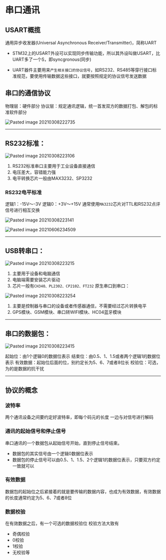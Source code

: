 # 串口通讯
## USART概揽
通用异步收发器(Universal Asynchronous Receiver/Transmitter)，简称UART
+ STM32上的USART外设可以实现同步传输功能，所以其外设叫做USART，比UART多了一个S，即syncgronous(同步)

+ UART器件主要用来`产生相关接口的协议信号`，如RS232、RS485等穿行接口标准规范，要使用传输数据这些接口，就要按照规定的协议信号发送数据

## 串口的通信协议
物理层：硬件部分
协议层：规定通讯逻辑，统一首发双方的数据打包、解包的标准软件部分
   
![Pasted image 20210308222735](../../../pictures/Pasted%20image%2020210308222735.png)
****
## RS232标准：
![Pasted image 20210308223106](../../../pictures/Pasted%20image%2020210308223106.png)

1.  RS232标准串口主要用于工业设备直接通信
2.  电压差大，容错能力强
3.  电平转换芯片一般由MAX3232、SP3232
### RS232电平标准
逻辑1：-15V～-3V
逻辑0：+3V～+15V
通常使用`MA3232`芯片对TTL和RS232点评信号进行相互交换

![Pasted image 20210308223141](../../../pictures/Pasted%20image%2020210308223141.png)

![Pasted image 20210606234509](../../../pictures/Pasted%20image%2020210606234509.png)
****
## USB转串口：
![Pasted image 20210308223215](../../../pictures/Pasted%20image%2020210308223215.png)

1.  主要用于设备和电脑通信
2.  电脑端需要安装芯片驱动
3.  芯片一般有`CH340、PL2302、CP2102、FT232`
原生串口到串口：

![Pasted image 20210308223254](../../../pictures/Pasted%20image%2020210308223254.png)

1.  主要是控制器与串口的设备或者传感器通信，不需要经过芯片转换电平
2.  GPS模块、GSM模块、串口转WIFI模块、HC04蓝牙模块

****
## 串口的数据包：
![Pasted image 20210308223415](../../../pictures/Pasted%20image%2020210308223415.png)

起始位：由1个逻辑0的数据位表示
结束位：由0.5、1、1.5或者两个逻辑1的数据位表示
有效数据：起始位后面的位，别约定长为5、6、7或者8位长
校验位：可选，为的是数据的抗干扰
****
## 协议的概念
### 波特率
两个通讯设备之间要约定好波特率，即每个码元的长度
一边与对信号进行解码
### 通讯的起始信号和停止信号
串口通讯的一个数据包从起始信号开始，直到停止信号结束。
+ 数据包的其实信号由一个逻辑0数据位表示
+ 数据包的停止信号可以由0.5、1、1.5、2个逻辑1的数据位表示，只要双方约定一致就可以
### 有效数据
数据包的起始位之后紧接着的就是要传输的数据内容，也成为有效数据，有效数据的长度通常约定为5、6、7或者8位
### 数据校验
在有效数据之后，有一个可选的数据校验位
校验方法大致有
+ 奇偶校验
+ 0校验
+ 1校验
+ 无校验等



